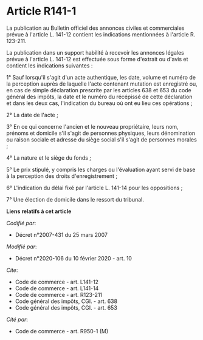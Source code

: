 # Article R141-1

La publication au Bulletin officiel des annonces civiles et commerciales prévue à l'article L. 141-12 contient les
indications mentionnées à l'article R. 123-211. 

La publication dans un support habilité à recevoir les annonces légales prévue à l'article L. 141-12 est effectuée sous forme
d'extrait ou d'avis et contient les indications suivantes : 

1° Sauf lorsqu'il s'agit d'un acte authentique, les date, volume et numéro de la perception auprès de laquelle l'acte
contenant mutation est enregistré ou, en cas de simple déclaration prescrite par les articles 638 et 653 du code général des
impôts, la date et le numéro du récépissé de cette déclaration et dans les deux cas, l'indication du bureau où ont eu lieu
ces opérations ; 

2° La date de l'acte ; 

3° En ce qui concerne l'ancien et le nouveau propriétaire, leurs nom, prénoms et domicile s'il s'agit de personnes physiques,
leurs dénomination ou raison sociale et adresse du siège social s'il s'agit de personnes morales ; 

4° La nature et le siège du fonds ; 

5° Le prix stipulé, y compris les charges ou l'évaluation ayant servi de base à la perception des droits d'enregistrement ; 

6° L'indication du délai fixé par l'article L. 141-14 pour les oppositions ; 

7° Une élection de domicile dans le ressort du tribunal.

**Liens relatifs à cet article**

_Codifié par_:

  - Décret n°2007-431 du 25 mars 2007

_Modifié par_:

  - Décret n°2020-106 du 10 février 2020 - art. 10

_Cite_:

  - Code de commerce - art. L141-12
  - Code de commerce - art. L141-14
  - Code de commerce - art. R123-211
  - Code général des impôts, CGI. - art. 638
  - Code général des impôts, CGI. - art. 653

_Cité par_:

  - Code de commerce - art. R950-1 (M)
